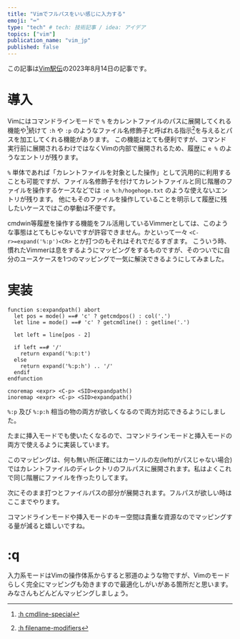 ```yaml
---
title: "Vimでフルパスをいい感じに入力する"
emoji: "⌨"
type: "tech" # tech: 技術記事 / idea: アイデア
topics: ["vim"]
publication_name: "vim_jp"
published: false
---
```


この記事は[Vim駅伝](https://vim-jp.org/ekiden/)の2023年8月14日の記事です。

# 導入

Vimにはコマンドラインモードで `%` をカレントファイルのパスに展開してくれる機能や[^1]続けて `:h` や `:p` のようなファイル名修飾子と呼ばれる指示[^2]を与えるとパスを加工してくれる機能があります。
この機能はとても便利ですが、コマンド実行前に展開されるわけではなくVimの内部で展開されるため、履歴に `e %` のようなエントリが残ります。

`%` 単体であれば「カレントファイルを対象とした操作」として汎用的に利用することも可能ですが、ファイル名修飾子を付けてカレントファイルと同じ階層のファイルを操作するケースなどでは `:e %:h/hogehoge.txt` のような使えないエントリが残ります。
他にもそのファイルを操作していることを明示して履歴に残したいケースではこの挙動は不便です。

cmdwin等履歴を操作する機能をフル活用しているVimmerとしては、このような事態はとてもじゃないですが許容できません。かといって一々 `<C-r>=expand('%:p')<CR>` とか打つのもそれはそれでだるすぎます。
こういう時、慣れたVimmerは息をするようにマッピングをするものですが、そのついでに自分のユースケースを1つのマッピングで一気に解決できるようにしてみました。

# 実装

```vim
function s:expandpath() abort
  let pos = mode() ==# 'c' ? getcmdpos() : col('.')
  let line = mode() ==# 'c' ? getcmdline() : getline('.')

  let left = line[pos - 2]

  if left ==# '/'
    return expand('%:p:t')
  else
    return expand('%:p:h') .. '/'
  endif
endfunction

cnoremap <expr> <C-p> <SID>expandpath()
inoremap <expr> <C-p> <SID>expandpath()
```

`%:p` 及び `%:p:h` 相当の物の両方が欲しくなるので両方対応できるようにしました。

たまに挿入モードでも使いたくなるので、コマンドラインモードと挿入モードの両方で使えるように実装しています。

このマッピングは、何も無い所(正確にはカーソルの左(left)がパスじゃない場合)ではカレントファイルのディレクトリのフルパスに展開されます。私はよくこれで同じ階層にファイルを作ったりしてます。

次にそのまま打つとファイルパスの部分が展開されます。フルパスが欲しい時はここまでやります。

コマンドラインモードや挿入モードのキー空間は貴重な資源なのでマッピングする量が減ると嬉しいですね。

# :q

入力系モードはVimの操作体系からすると邪道のような物ですが、Vimのモードらしく完全にマッピングも効きますので最適化しがいがある箇所だと思います。みなさんもどんどんマッピングしましょう。

[^1]: [:h cmdline-special](https://vim-jp.org/vimdoc-ja/cmdline.html#cmdline-special)
[^2]: [:h filename-modifiers](https://vim-jp.org/vimdoc-ja/cmdline.html#filename-modifiers)

